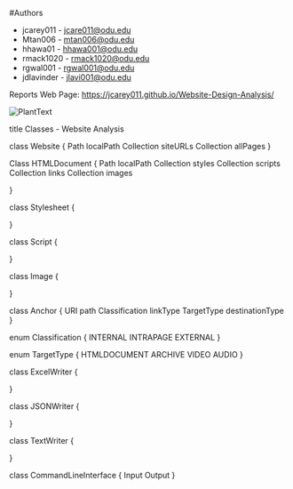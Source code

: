 #Authors
- jcarey011 - jcare011@odu.edu
- Mtan006 - mtan006@odu.edu
- hhawa01 - hhawa001@odu.edu
- rmack1020 - rmack1020@odu.edu
- rgwal001 - rgwal001@odu.edu
- jdlavinder - jlavi001@odu.edu


Reports Web Page: https://jcarey011.github.io/Website-Design-Analysis/

![PlantText](https://user-images.githubusercontent.com/87342389/177419031-2d06507d-31a4-4e3f-8af3-a195c8c29040.png)



title Classes - Website Analysis


class Website {
  Path localPath
  Collection<URL> siteURLs
  Collection<HTMLDocument> allPages
}

Class HTMLDocument {
  Path localPath
  Collection<StyleSheet> styles
  Collection<JavaScript> scripts
  Collection<Anchor> links
  Collection<Image> images
  
}

class Stylesheet {

}

class Script {

}

class Image {

}

class Anchor {
    URI path
    Classification linkType
    TargetType destinationType
}

enum Classification {
    INTERNAL
    INTRAPAGE
    EXTERNAL
}

enum TargetType {
    HTMLDOCUMENT
    ARCHIVE
    VIDEO
    AUDIO
}

class ExcelWriter {

}

class JSONWriter {

}

class TextWriter {

}

class CommandLineInterface {
  Input
  Output
}
